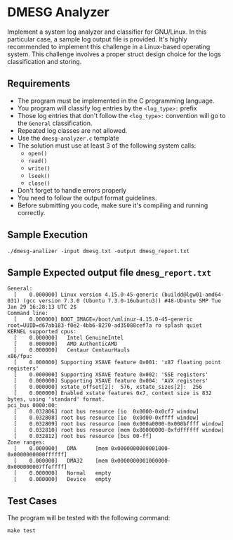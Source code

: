 DMESG Analyzer
==============

Implement a system log analyzer and classifier for GNU/Linux. In this particular case, a sample log output file is provided.
It's highly recommended to implement this challenge in a Linux-based operating system. This challenge involves a proper struct design choice for the logs classification and storing.


Requirements
------------
- The program must be implemented in the C programming language.
- You program will classify log entries by the `<log_type>:` prefix
- Those log entries that don't follow the `<log_type>:` convention will go to the `General` classification.
- Repeated log classes are not allowed.
- Use the `dmesg-analyzer.c` template
- The solution must use at least 3 of the following system calls:
  - `open()`
  - `read()`
  - `write()`
  - `lseek()`
  - `close()`
- Don't forget to handle errors properly
- You need to follow the output format guidelines.
- Before submitting you code, make sure it's compiling and running correctly.


Sample Execution
----------------
```
./dmesg-analizer -input dmesg.txt -output dmesg_report.txt
```


Sample Expected output file `dmesg_report.txt`
----------------------------------------------
```
General:
  [    0.000000] Linux version 4.15.0-45-generic (buildd@lgw01-amd64-031) (gcc version 7.3.0 (Ubuntu 7.3.0-16ubuntu3)) #48-Ubuntu SMP Tue Jan 29 16:28:13 UTC 2$
Command line:
  [    0.000000] BOOT_IMAGE=/boot/vmlinuz-4.15.0-45-generic root=UUID=d67ab183-f0e2-4bb6-8270-ad35088cef7a ro splash quiet
KERNEL supported cpus:
  [    0.000000]   Intel GenuineIntel
  [    0.000000]   AMD AuthenticAMD
  [    0.000000]   Centaur CentaurHauls
x86/fpu:
  [    0.000000] Supporting XSAVE feature 0x001: 'x87 floating point registers'
  [    0.000000] Supporting XSAVE feature 0x002: 'SSE registers'
  [    0.000000] Supporting XSAVE feature 0x004: 'AVX registers'
  [    0.000000] xstate_offset[2]:  576, xstate_sizes[2]:  256
  [    0.000000] Enabled xstate features 0x7, context size is 832 bytes, using 'standard' format.
pci_bus 0000:00:
  [    0.032806] root bus resource [io  0x0000-0x0cf7 window]
  [    0.032808] root bus resource [io  0x0d00-0xffff window]
  [    0.032809] root bus resource [mem 0x000a0000-0x000bffff window]
  [    0.032810] root bus resource [mem 0x80000000-0xfdffffff window]
  [    0.032812] root bus resource [bus 00-ff]
Zone ranges:
  [    0.000000]   DMA      [mem 0x0000000000001000-0x0000000000ffffff]
  [    0.000000]   DMA32    [mem 0x0000000001000000-0x000000007ffeffff]
  [    0.000000]   Normal   empty
  [    0.000000]   Device   empty
```


Test Cases
----------

The program will be tested with the following command:

```
make test
```
